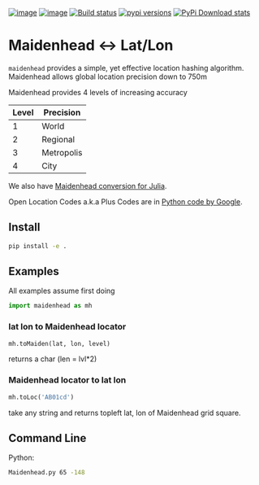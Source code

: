 [![image](https://travis-ci.org/scivision/maidenhead.svg?branch=master)](https://travis-ci.org/scivision/maidenhead)
[![image](https://coveralls.io/repos/github/scivision/maidenhead/badge.svg?branch=master)](https://coveralls.io/github/scivision/maidenhead?branch=master)
[![Build status](https://ci.appveyor.com/api/projects/status/4b44p65o33088top?svg=true)](https://ci.appveyor.com/project/scivision/maidenhead)
[![pypi versions](https://img.shields.io/pypi/pyversions/maidenhead.svg)](https://pypi.python.org/pypi/maidenhead)
[![PyPi Download stats](http://pepy.tech/badge/maidenhead)](http://pepy.tech/project/maidenhead)

# Maidenhead &lt;-&gt; Lat/Lon

`maidenhead` provides a simple, yet effective location hashing
algorithm. Maidenhead allows global location precision down to 750m

Maidenhead provides 4 levels of increasing accuracy

  Level |  Precision
--------|------------
  1     |  World
  2     |  Regional
  3     |  Metropolis
  4     |  City

We also have [Maidenhead conversion for Julia](https://github.com/scivision/maidenhead-julia).


Open Location Codes a.k.a Plus Codes are in 
[Python code by Google](https://github.com/google/open-location-code/tree/master/python).

## Install
```sh
pip install -e .
```

## Examples
All examples assume first doing
```python
import maidenhead as mh
```
   
### lat lon to Maidenhead locator
```python
mh.toMaiden(lat, lon, level) 
```
returns a char (len = lvl*2)

### Maidenhead locator to lat lon
```python
mh.toLoc('AB01cd') 
```
take any string and returns topleft lat, lon of Maidenhead grid square.

## Command Line

Python:
```sh
Maidenhead.py 65 -148
```
